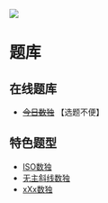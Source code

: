 ![](https://cn.sudoku.today/pic/xsudoku4x2/10389_305615.png)

# 题库

## 在线题库
- ~~[今日数独]~~ 【选题不便】

[今日数独]: https://cn.sudoku.today/g-multi-diagonal-sudoku/

## 特色题型
- [ISO数独](ISO数独.md)
- [无主斜线数独](无主斜线数独.md)
- [xXx数独](xXx数独.md)